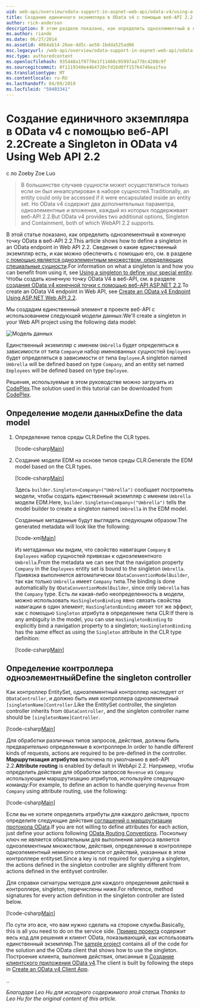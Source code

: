 ```yaml
---
uid: web-api/overview/odata-support-in-aspnet-web-api/odata-v4/using-a-singleton-in-an-odata-endpoint-in-web-api-22
title: Создание единичного экземпляра в OData v4 с помощью веб-API 2.2 | Документация Майкрософт
author: rick-anderson
description: В этом разделе показано, как определить одноэлементный в конечную точку OData в веб-API 2.2.
ms.author: riande
ms.date: 06/27/2014
ms.assetid: 4064ab14-26ee-4d5c-ae58-1bdda525ad06
msc.legacyurl: /web-api/overview/odata-support-in-aspnet-web-api/odata-v4/using-a-singleton-in-an-odata-endpoint-in-web-api-22
msc.type: authoredcontent
ms.openlocfilehash: 935448a1f9770e1f11460c95997aa778c4208c9f
ms.sourcegitcommit: 0f1119340e4464720cfd16d0ff15764746ea1fea
ms.translationtype: MT
ms.contentlocale: ru-RU
ms.lasthandoff: 04/09/2019
ms.locfileid: "59403341"
---
```

# <a name="create-a-singleton-in-odata-v4-using-web-api-22"></a><span data-ttu-id="111e7-103">Создание единичного экземпляра в OData v4 с помощью веб-API 2.2</span><span class="sxs-lookup"><span data-stu-id="111e7-103">Create a Singleton in OData v4 Using Web API 2.2</span></span>

<span data-ttu-id="111e7-104">с ло Zoe</span><span class="sxs-lookup"><span data-stu-id="111e7-104">by Zoe Luo</span></span>

> <span data-ttu-id="111e7-105">В большинстве случаев сущности может осуществляться только если он был инкапсулирован в наборе сущностей.</span><span class="sxs-lookup"><span data-stu-id="111e7-105">Traditionally, an entity could only be accessed if it were encapsulated inside an entity set.</span></span> <span data-ttu-id="111e7-106">Но OData v4 содержит два дополнительных параметра, одноэлементные и вложения, каждый из которых поддерживает веб-API 2.2.</span><span class="sxs-lookup"><span data-stu-id="111e7-106">But OData v4 provides two additional options, Singleton and Containment, both of which WebAPI 2.2 supports.</span></span>


<span data-ttu-id="111e7-107">В этой статье показано, как определить одноэлементный в конечную точку OData в веб-API 2.2.</span><span class="sxs-lookup"><span data-stu-id="111e7-107">This article shows how to define a singleton in an OData endpoint in Web API 2.2.</span></span> <span data-ttu-id="111e7-108">Сведения о какие единственный экземпляр есть, и как можно обеспечить с помощью его, см. в разделе [с помощью является одноэлементным множеством, определяющих специальные сущности](https://blogs.msdn.com/b/odatateam/archive/2014/03/05/use-singleton-to-define-your-special-entity.aspx).</span><span class="sxs-lookup"><span data-stu-id="111e7-108">For information on what a singleton is and how you can benefit from using it, see [Using a singleton to define your special entity](https://blogs.msdn.com/b/odatateam/archive/2014/03/05/use-singleton-to-define-your-special-entity.aspx).</span></span> <span data-ttu-id="111e7-109">Чтобы создать конечную точку OData V4 в веб-API, см. в разделе [создания OData v4 конечной точки с помощью веб-API ASP.NET 2.2](create-an-odata-v4-endpoint.md).</span><span class="sxs-lookup"><span data-stu-id="111e7-109">To create an OData V4 endpoint in Web API, see [Create an OData v4 Endpoint Using ASP.NET Web API 2.2](create-an-odata-v4-endpoint.md).</span></span> 

<span data-ttu-id="111e7-110">Мы создадим единственный элемент в проекте веб-API с использованием следующей модели данных:</span><span class="sxs-lookup"><span data-stu-id="111e7-110">We'll create a singleton in your Web API project using the following data model:</span></span>

![Модель данных](using-a-singleton-in-an-odata-endpoint-in-web-api-22/_static/image1.png)

<span data-ttu-id="111e7-112">Единственный экземпляр с именем `Umbrella` будет определяться в зависимости от типа `Company`и набор именованных сущностей `Employees` будет определяться в зависимости от типа `Employee`.</span><span class="sxs-lookup"><span data-stu-id="111e7-112">A singleton named `Umbrella` will be defined based on type `Company`, and an entity set named `Employees` will be defined based on type `Employee`.</span></span>

<span data-ttu-id="111e7-113">Решения, используемые в этом руководстве можно загрузить из [CodePlex](http://aspnet.codeplex.com/sourcecontrol/latest#Samples/WebApi/OData/v4/ODataSingletonSample/).</span><span class="sxs-lookup"><span data-stu-id="111e7-113">The solution used in this tutorial can be downloaded from [CodePlex](http://aspnet.codeplex.com/sourcecontrol/latest#Samples/WebApi/OData/v4/ODataSingletonSample/).</span></span>

## <a name="define-the-data-model"></a><span data-ttu-id="111e7-114">Определение модели данных</span><span class="sxs-lookup"><span data-stu-id="111e7-114">Define the data model</span></span>

1. <span data-ttu-id="111e7-115">Определение типов среды CLR.</span><span class="sxs-lookup"><span data-stu-id="111e7-115">Define the CLR types.</span></span>

    [!code-csharp[Main](using-a-singleton-in-an-odata-endpoint-in-web-api-22/samples/sample1.cs)]
2. <span data-ttu-id="111e7-116">Создание модели EDM на основе типов среды CLR.</span><span class="sxs-lookup"><span data-stu-id="111e7-116">Generate the EDM model based on the CLR types.</span></span>

    [!code-csharp[Main](using-a-singleton-in-an-odata-endpoint-in-web-api-22/samples/sample2.cs)]

    <span data-ttu-id="111e7-117">Здесь `builder.Singleton<Company>("Umbrella")` сообщает построитель модели, чтобы создать единственный экземпляр с именем `Umbrella` модели EDM.</span><span class="sxs-lookup"><span data-stu-id="111e7-117">Here, `builder.Singleton<Company>("Umbrella")` tells the model builder to create a singleton named `Umbrella` in the EDM model.</span></span>

    <span data-ttu-id="111e7-118">Созданные метаданные будут выглядеть следующим образом:</span><span class="sxs-lookup"><span data-stu-id="111e7-118">The generated metadata will look like the following:</span></span>

    [!code-xml[Main](using-a-singleton-in-an-odata-endpoint-in-web-api-22/samples/sample3.xml)]

    <span data-ttu-id="111e7-119">Из метаданных мы видим, что свойство навигации `Company` в `Employees` набор сущностей привязан к одноэлементного `Umbrella`.</span><span class="sxs-lookup"><span data-stu-id="111e7-119">From the metadata we can see that the navigation property `Company` in the `Employees` entity set is bound to the singleton `Umbrella`.</span></span> <span data-ttu-id="111e7-120">Привязка выполняется автоматически `ODataConventionModelBuilder`, так как только `Umbrella` имеет `Company` типа.</span><span class="sxs-lookup"><span data-stu-id="111e7-120">The binding is done automatically by `ODataConventionModelBuilder`, since only `Umbrella` has the `Company` type.</span></span> <span data-ttu-id="111e7-121">Есть ли какая-либо неопределенность в модели, можно использовать `HasSingletonBinding` явно связать свойства навигации в один элемент; `HasSingletonBinding` имеет тот же эффект, как с помощью `Singleton` атрибута в определение типа CLR:</span><span class="sxs-lookup"><span data-stu-id="111e7-121">If there is any ambiguity in the model, you can use `HasSingletonBinding` to explicitly bind a navigation property to a singleton; `HasSingletonBinding` has the same effect as using the `Singleton` attribute in the CLR type definition:</span></span>

    [!code-csharp[Main](using-a-singleton-in-an-odata-endpoint-in-web-api-22/samples/sample4.cs)]

## <a name="define-the-singleton-controller"></a><span data-ttu-id="111e7-122">Определение контроллера одноэлементный</span><span class="sxs-lookup"><span data-stu-id="111e7-122">Define the singleton controller</span></span>

<span data-ttu-id="111e7-123">Как контроллер EntitySet, одноэлементный контроллер наследует от `ODataController`, и должно быть имя контроллера одноэлементный `[singletonName]Controller`.</span><span class="sxs-lookup"><span data-stu-id="111e7-123">Like the EntitySet controller, the singleton controller inherits from `ODataController`, and the singleton controller name should be `[singletonName]Controller`.</span></span>

[!code-csharp[Main](using-a-singleton-in-an-odata-endpoint-in-web-api-22/samples/sample5.cs)]

<span data-ttu-id="111e7-124">Для обработки различных типов запросов, действия, должны быть предварительно определенные в контроллере.</span><span class="sxs-lookup"><span data-stu-id="111e7-124">In order to handle different kinds of requests, actions are required to be pre-defined in the controller.</span></span> <span data-ttu-id="111e7-125">**Маршрутизация атрибутов** включена по умолчанию в веб-API 2.2.</span><span class="sxs-lookup"><span data-stu-id="111e7-125">**Attribute routing** is enabled by default in WebApi 2.2.</span></span> <span data-ttu-id="111e7-126">Например, чтобы определить действие для обработки запросов `Revenue` из `Company` использующим маршрутизацию атрибутов, используйте следующую команду:</span><span class="sxs-lookup"><span data-stu-id="111e7-126">For example, to define an action to handle querying `Revenue` from `Company` using attribute routing, use the following:</span></span>

[!code-csharp[Main](using-a-singleton-in-an-odata-endpoint-in-web-api-22/samples/sample6.cs)]

<span data-ttu-id="111e7-127">Если вы не хотите определить атрибуты для каждого действия, просто определите следующие действия [соглашений о маршрутизации протокола OData](../odata-routing-conventions.md).</span><span class="sxs-lookup"><span data-stu-id="111e7-127">If you are not willing to define attributes for each action, just define your actions following [OData Routing Conventions](../odata-routing-conventions.md).</span></span> <span data-ttu-id="111e7-128">Поскольку ключ не является обязательным для выполнения запроса является одноэлементным множеством, действия, определенные в контроллере одноэлементный немного отличаются от действий, указанных в этом контроллере entityset.</span><span class="sxs-lookup"><span data-stu-id="111e7-128">Since a key is not required for querying a singleton, the actions defined in the singleton controller are slightly different from actions defined in the entityset controller.</span></span>

<span data-ttu-id="111e7-129">Для справки сигнатуры методов для каждого определения действий в контроллере, singleton, перечислены ниже.</span><span class="sxs-lookup"><span data-stu-id="111e7-129">For reference, method signatures for every action definition in the singleton controller are listed below.</span></span>

[!code-csharp[Main](using-a-singleton-in-an-odata-endpoint-in-web-api-22/samples/sample7.cs)]

<span data-ttu-id="111e7-130">По сути это все, что вам нужно сделать на стороне службы.</span><span class="sxs-lookup"><span data-stu-id="111e7-130">Basically, this is all you need to do on the service side.</span></span> <span data-ttu-id="111e7-131">[Пример проекта](http://aspnet.codeplex.com/sourcecontrol/latest#Samples/WebApi/OData/v4/ODataSingletonSample/) содержит весь код для решения и клиент OData, показывающий, как использовать единственный экземпляр.</span><span class="sxs-lookup"><span data-stu-id="111e7-131">The [sample project](http://aspnet.codeplex.com/sourcecontrol/latest#Samples/WebApi/OData/v4/ODataSingletonSample/) contains all of the code for the solution and the OData client that shows how to use the singleton.</span></span> <span data-ttu-id="111e7-132">Построение клиента, выполнив действия, описанные в [Создание клиентского приложения OData v4](create-an-odata-v4-client-app.md).</span><span class="sxs-lookup"><span data-stu-id="111e7-132">The client is built by following the steps in [Create an OData v4 Client App](create-an-odata-v4-client-app.md).</span></span>

<span data-ttu-id="111e7-133">.</span><span class="sxs-lookup"><span data-stu-id="111e7-133">.</span></span> 

*<span data-ttu-id="111e7-134">Благодаря Leo Hu для исходного содержимого этой статьи.</span><span class="sxs-lookup"><span data-stu-id="111e7-134">Thanks to Leo Hu for the original content of this article.</span></span>*
